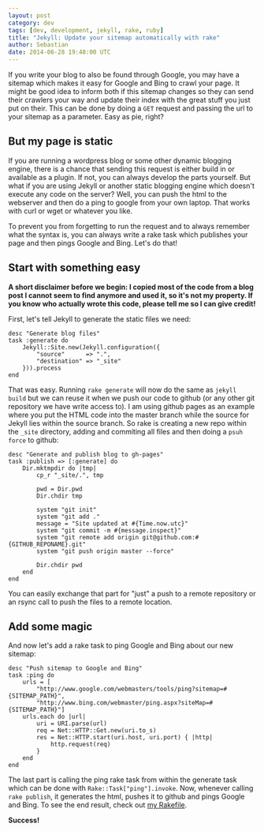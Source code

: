 ```yaml
---
layout: post
category: dev
tags: [dev, development, jekyll, rake, ruby]
title: "Jekyll: Update your sitemap automatically with rake"
author: Sebastian
date: 2014-06-28 19:48:00 UTC
---
```

If you write your blog to also be found through Google, you may have a sitemap which makes it easy for Google and Bing to crawl your page. It might be good idea to inform both if this sitemap changes so they can send their crawlers your way and update their index with the great stuff you just put on their. This can be done by doing a `GET` request and passing the url to your sitemap as a parameter. Easy as pie, right?

## But my page is static

If you are running a wordpress blog or some other dynamic blogging engine, there is a chance that sending this request is either build in or available as a plugin. If not, you can always develop the parts yourself. But what if you are using Jekyll or another static blogging engine which doesn't execute any code on the server? Well, you can push the html to the webserver and then do a ping to google from your own laptop. That works with curl or wget or whatever you like.

To prevent you from forgetting to run the request and to always remember what the syntax is, you can always write a rake task which publishes your page and then pings Google and Bing. Let's do that!

## Start with something easy

**A short disclaimer before we begin: I copied most of the code from a blog post I cannot seem to find anymore and used it, so it's not my property. If you know who actually wrote this code, please tell me so I can give credit!**

First, let's tell Jekyll to generate the static files we need:

    desc "Generate blog files"
    task :generate do
        Jekyll::Site.new(Jekyll.configuration({
            "source"      => ".",
            "destination" => "_site"
        })).process
    end

That was easy. Running `rake generate` will now do the same as `jekyll build` but we can reuse it when we push our code to github (or any other git repository we have write access to). I am using github pages as an example where you put the HTML code into the master branch while the source for Jekyll lies within the source branch. So rake is creating a new repo within the `_site` directory, adding and commiting all files and then doing a `psuh force` to github:

    desc "Generate and publish blog to gh-pages"
    task :publish => [:generate] do
        Dir.mktmpdir do |tmp|
            cp_r "_site/.", tmp

            pwd = Dir.pwd
            Dir.chdir tmp

            system "git init"
            system "git add ."
            message = "Site updated at #{Time.now.utc}"
            system "git commit -m #{message.inspect}"
            system "git remote add origin git@github.com:#{GITHUB_REPONAME}.git"
            system "git push origin master --force"

            Dir.chdir pwd
        end
    end

You can easily exchange that part for "just" a push to a remote repository or an rsync call to push the files to a remote location.

## Add some magic

And now let's add a rake task to ping Google and Bing about our new sitemap:

    desc "Push sitemap to Google and Bing"
    task :ping do
        urls = [
            "http://www.google.com/webmasters/tools/ping?sitemap=#{SITEMAP_PATH}",
            "http://www.bing.com/webmaster/ping.aspx?siteMap=#{SITEMAP_PATH}"]
        urls.each do |url|
            uri = URI.parse(url)
            req = Net::HTTP::Get.new(uri.to_s)
            res = Net::HTTP.start(uri.host, uri.port) { |http|
                http.request(req)
            }
        end
    end

The last part is calling the ping rake task from within the generate task which can be done with `Rake::Task["ping"].invoke`. Now, whenever calling `rake publish`, it generates the html, pushes it to github and pings Google and Bing. To see the end result, check out [my Rakefile](https://github.com/Sgoettschkes/sgoettschkes.github.io/blob/source/Rakefile).

**Success!**
